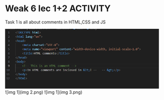 <h1> Weak 6 lec 1+2 ACTIVITY</h1>
<p>Task 1 is all about comments in HTML,CSS and JS</p>

![img 1](img1.png)
![img 1](img 2.png)
![img 1](img 3.png)